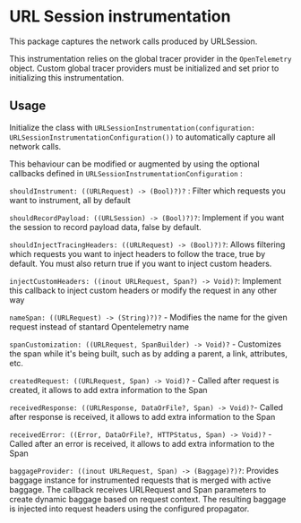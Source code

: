 # URL Session instrumentation

This package captures the network calls produced by URLSession.

This instrumentation relies on the global tracer provider in the `OpenTelemetry` object. Custom global tracer providers must be initialized and set prior to initializing this instrumentation. 

## Usage 

Initialize the class with  `URLSessionInstrumentation(configuration: URLSessionInstrumentationConfiguration())` to automatically capture all network calls.

This behaviour can be modified or augmented by using the optional callbacks defined in `URLSessionInstrumentationConfiguration` :

`shouldInstrument: ((URLRequest) -> (Bool)?)?` :  Filter which requests you want to instrument, all by default

`shouldRecordPayload: ((URLSession) -> (Bool)?)?`: Implement if you want the session to record payload data, false by default.

`shouldInjectTracingHeaders: ((URLRequest) -> (Bool)?)?`: Allows filtering which requests you want to inject headers to follow the trace, true by default. You must also return true if you want to inject custom headers.

`injectCustomHeaders: ((inout URLRequest, Span?) -> Void)?`: Implement this callback to inject custom headers or modify the request in any other way

`nameSpan: ((URLRequest) -> (String)?)?` - Modifies the name for the given request instead of stantard Opentelemetry name

`spanCustomization: ((URLRequest, SpanBuilder) -> Void)?` - Customizes the span while it's being built, such as by adding a parent, a link, attributes, etc.

`createdRequest: ((URLRequest, Span) -> Void)?` - Called after request is created,  it allows to add extra information to the Span

`receivedResponse: ((URLResponse, DataOrFile?, Span) -> Void)?`- Called after response is received,  it allows to add extra information to the Span

`receivedError: ((Error, DataOrFile?, HTTPStatus, Span) -> Void)?` -  Called after an error is received,  it allows to add extra information to the Span

`baggageProvider: ((inout URLRequest, Span) -> (Baggage)?)?`: Provides baggage instance for instrumented requests that is merged with active baggage. The callback receives URLRequest and Span parameters to create dynamic baggage based on request context. The resulting baggage is injected into request headers using the configured propagator.


